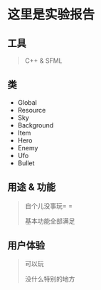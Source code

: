 # 这里是实验报告 #
## 工具 ##
> C++ & SFML

## 类 ##
+ Global
+ Resource
+ Sky
+ Background
+ Item
+ Hero
+ Enemy
+ Ufo
+ Bullet

## 用途 & 功能 ##
> 自个儿没事玩= =
> 
> 基本功能全部满足

## 用户体验 ##
> 可以玩
> 
> 没什么特别的地方
